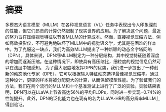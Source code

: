 # 摘要
多模态大语言模型（MLLM）在各种视觉语言（VL）任务中表现出令人印象深刻的性能，但它们昂贵的计算仍然限制了现实世界的应用。为了解决这个问题，最近的努力旨在压缩视觉特征以节省MLLM的计算成本。然而，直接视觉压缩方法，例如高效投影仪，不可避免地破坏了MLLM中的视觉语义学，尤其是在困难的样本中。为了克服这一缺点，我们为高效MLLM提出了一种新颖的动态金字塔网络（DPN）。具体来说，DPN将MLLM制定为一种分层结构，其中视觉特征随着深度的增加而逐渐压缩。在这种情况下，即使具有高压缩比，细粒度的视觉信息仍然可以在浅层中被感知。 为了最大限度地发挥DPN的优势，我们进一步提出了一种创新的动态池化专家（DPE），它可以根据输入特征动态选择最佳视觉压缩率。通过这种设计，更硬的样本将被分配更大的计算，从而保留模型性能。为了验证我们的方法，我们在两个流行的MLLM和十个基准测试上进行了广泛的实验。实验结果表明，DPN可以在LLaVA上节省高达56%的平均FLOPs，同时进一步实现+0.74%的性能提升。此外，DPN的泛化能力也在现有的名为LLaVA-HR的高分辨率MLLM上得到验证。

